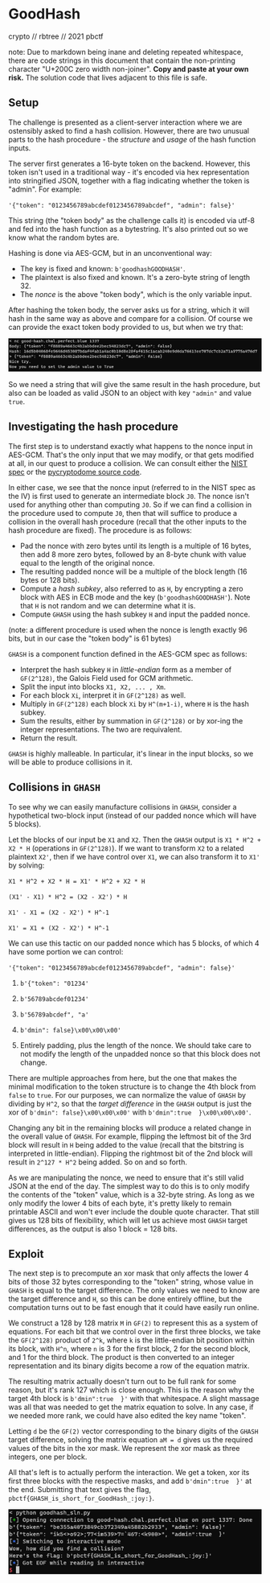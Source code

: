 # GoodHash
crypto // rbtree // 2021 pbctf

note: Due to markdown being inane and deleting repeated whitespace, there are code strings in this document that contain the non-printing character "U+200C zero width non-joiner".  **Copy and paste at your own risk.**  The solution code that lives adjacent to this file is safe.

## Setup
The challenge is presented as a client-server interaction where we are ostensibly asked to find a hash collision.  However, there are two unusual parts to the hash procedure - the _structure_ and _usage_ of the hash function inputs.

The server first generates a 16-byte token on the backend.  However, this token isn't used in a traditional way - it's encoded via hex representation into stringified JSON, together with a flag indicating whether the token is "admin".  For example:

`'{"token": "0123456789abcdef0123456789abcdef", "admin": false}'`

This string (the "token body" as the challenge calls it) is encoded via utf-8 and fed into the hash function as a bytestring.  It's also printed out so we know what the random bytes are.

Hashing is done via AES-GCM, but in an unconventional way:

 - The key is fixed and known: `b'goodhashGOODHASH'`.
 - The plaintext is also fixed and known.  It's a zero-byte string of length 32.
 - The _nonce_ is the above "token body", which is the only variable input.

After hashing the token body, the server asks us for a string, which it will hash in the same way as above and compare for a collision.  Of course we can provide the exact token body provided to us, but when we try that:

![providing the unchanged token body](images/1.png)

So we need a string that will give the same result in the hash procedure, but also can be loaded as valid JSON to an object with key `"admin"` and value `true`.

## Investigating the hash procedure

The first step is to understand exactly what happens to the nonce input in AES-GCM.  That's the only input that we may modify, or that gets modified at all, in our quest to produce a collision.  We can consult either the [NIST spec](https://nvlpubs.nist.gov/nistpubs/legacy/sp/nistspecialpublication800-38d.pdf) or the [pycryptodome source code](https://github.com/Legrandin/pycryptodome/blob/master/lib/Crypto/Cipher/_mode_gcm.py#L180).

In either case, we see that the nonce input (referred to in the NIST spec as the IV) is first used to generate an intermediate block `J0`.  The nonce isn't used for anything other than computing `J0`.  So if we can find a collision in the procedure used to compute `J0`, then that will suffice to produce a collision in the overall hash procedure (recall that the other inputs to the hash procedure are fixed).  The procedure is as follows:

* Pad the nonce with zero bytes until its length is a multiple of 16 bytes, then add 8 more zero bytes, followed by an 8-byte chunk with value equal to the length of the original nonce.
* The resulting padded nonce will be a multiple of the block length (16 bytes or 128 bits).
* Compute a _hash subkey_, also referred to as `H`, by encrypting a zero block with AES in ECB mode and the key (`b'goodhashGOODHASH'`).  Note that `H` is not random and we can determine what it is.
* Compute `GHASH` using the hash subkey `H` and input the padded nonce.

(note: a different procedure is used when the nonce is length exactly 96 bits, but in our case the "token body" is 61 bytes)

`GHASH` is a component function defined in the AES-GCM spec as follows:

* Interpret the hash subkey `H` in _little-endian_ form as a member of `GF(2^128)`, the Galois Field used for GCM arithmetic.
* Split the input into blocks `X1, X2, ... , Xm`.
* For each block `Xi`, interpret it in `GF(2^128)` as well.
* Multiply in `GF(2^128)` each block `Xi` by `H^(m+1-i)`, where `H` is the hash subkey.
* Sum the results, either by summation in `GF(2^128)` or by xor-ing the integer representations.  The two are requivalent.
* Return the result.

`GHASH` is highly malleable.  In particular, it's linear in the input blocks, so we will be able to produce collisions in it.

## Collisions in `GHASH`

To see why we can easily manufacture collisions in `GHASH`, consider a hypothetical two-block input (instead of our padded nonce which will have 5 blocks).

Let the blocks of our input be `X1` and `X2`.  Then the `GHASH` output is `X1 * H^2 + X2 * H` (operations in `GF(2^128)`).  If we want to transform `X2` to a related plaintext `X2'`, then if we have control over `X1`, we can also transform it to `X1'` by solving:

`X1 * H^2 + X2 * H = X1' * H^2 + X2 * H`

`(X1' - X1) * H^2 = (X2 - X2') * H`

`X1' - X1 = (X2 - X2') * H^-1`

`X1' = X1 + (X2 - X2') * H^-1`

We can use this tactic on our padded nonce which has 5 blocks, of which 4 have some portion we can control:

`'{"token": "0123456789abcdef0123456789abcdef", "admin": false}'`

1. `b'{"token": "01234'`

2. `b'56789abcdef01234'`

3. `b'56789abcdef", "a'`

4. `b'dmin": false}\x00\x00\x00'`

5. Entirely padding, plus the length of the nonce.  We should take care to not modify the length of the unpadded nonce so that this block does not change.

There are multiple approaches from here, but the one that makes the minimal modification to the token structure is to change the 4th block from `false` to `true`.  For our purposes, we can normalize the value of `GHASH` by dividing by `H^2`, so that the _target difference_ in the `GHASH` output is just the xor of `b'dmin": false}\x00\x00\x00'` with `b'dmin":true ‌ }\x00\x00\x00'`.

Changing any bit in the remaining blocks will produce a related change in the overall value of `GHASH`.  For example, flipping the leftmost bit of the 3rd block will result in `H` being added to the value (recall that the bitstring is interpreted in little-endian).  Flipping the rightmost bit of the 2nd block will result in `2^127 * H^2` being added.  So on and so forth.

As we are manipulating the nonce, we need to ensure that it's still valid JSON at the end of the day.  The simplest way to do this is to only modify the contents of the "token" value, which is a 32-byte string.  As long as we only modify the lower 4 bits of each byte, it's pretty likely to remain printable ASCII and won't ever include the double quote character.  That still gives us 128 bits of flexibility, which will let us achieve most `GHASH` target differences, as the output is also 1 block = 128 bits.

## Exploit

The next step is to precompute an xor mask that only affects the lower 4 bits of those 32 bytes corresponding to the "token" string, whose value in `GHASH` is equal to the target difference.  The only values we need to know are the target difference and `H`, so this can be done entirely offline, but the computation turns out to be fast enough that it could have easily run online.

We construct a 128 by 128 matrix `M` in `GF(2)` to represent this as a system of equations.  For each bit that we control over in the first three blocks, we take the `GF(2^128)` product of `2^k`, where `k` is the little-endian bit position within its block, with `H^n`, where `n` is 3 for the first block, 2 for the second block, and 1 for the third block.  The product is then converted to an integer representation and its binary digits become a row of the equation matrix.

The resulting matrix actually doesn't turn out to be full rank for some reason, but it's rank 127 which is close enough.  This is the reason why the target 4th block is `b'dmin":true ‌ }'` with that whitespace.  A slight massage was all that was needed to get the matrix equation to solve.  In any case, if we needed more rank, we could have also edited the key name "token".

Letting `d` be the `GF(2)` vector corresponding to the binary digits of the `GHASH` target difference, solving the matrix equation `aM = d` gives us the required values of the bits in the xor mask.  We represent the xor mask as three integers, one per block.

All that's left is to actually perform the interaction.  We get a token, xor its first three blocks with the respective masks, and add `b'dmin":true ‌ }'` at the end.  Submitting that text gives the flag, `pbctf{GHASH_is_short_for_GoodHash_:joy:}`.

![exploit demo](images/2.png)